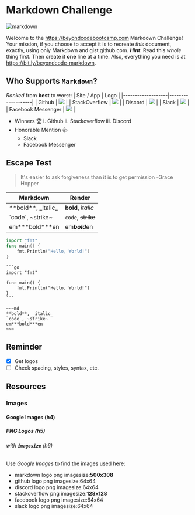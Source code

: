 # Markdown Challenge
![markdown](https://upload.wikimedia.org/wikipedia/commons/4/48/Markdown-mark.svg)

Welcome to the https://beyondcodebootcamp.com Markdown Challenge!
Your mission, if you choose to accept it is to recreate *this* document, exactly, using only Markdown and gist.github.com.
***Hint***: Read this *whole* thing first. Then create it **one** line at a time.
Also, everything you need is at https://bit.ly/beyondcode-markdown.
## Who Supports `Markdown`?
*Ranked* from **best** to ~~worst~~:
|         Site / App         |          Logo         |
|-------------------|-------------------|
|          Github           |          ![](https://sc.filehippo.net/images/t_app-logo-l,f_auto,dpr_auto/p/5fa45cf4-9a9b-11e6-861a-00163ec9f5fa/4242369951/github-icon.png)        |
|         StackOverflow     |          ![](http://blog.grio.com/wp-content/uploads/2012/09/stackoverflow.png)         |
|         Discord           |          ![](https://sc.filehippo.net/images/t_app-logo-l,f_auto,dpr_auto/p/f4c4dac6-c830-11e6-bd9d-599bf3caf9c2/3855045354/discord-logo)         |
|          Slack            |         ![](https://screenshots.dgtcdn.net/images/t_app-logo-l,f_auto,dpr_auto/p/85e6f558-9a68-11e6-bdf1-00163ed833e7/3281058793/slack-logo)          |
|   Facebook Messenger      |          ![](https://screenshots.dgtcdn.net/images/t_app-logo-l,f_auto,dpr_auto/p/c2987150-9b64-11e6-baaa-00163ec9f5fa/4020520298/facebook-messenger-logo.jpg)         |

- Winners :trophy:
	i. Github
	ii. Stackoverflow
	iii. Discord 
- Honorable Mention :+1:
	- Slack
	- Facebook Messenger
## Escape Test
> It's easier to ask forgiveness
> than it is to get permission
> -Grace Hopper

|         Markdown         |          Render         |
|-------------------|-------------------|
|    \*\*bold\*\*, \_italic\_    |       **bold**, _italic_      |
|        \`code\`, \~strike\~          |      `code`, ~~strike~~     |
|          em\*\*\*bold\*\*\*en        |        em***bold***en      |
```go
import "fmt"
func main() {
    fmt.Println("Hello, World!")
}
```
````
```go
import "fmt"

func main() {
	fmt.Println("Hello, World!")
}
```
````
```
~~~md
**bold**, _italic_
`code`, ~strike~
em***bold***en
~~~
```
## Reminder
- [x] Get logos
- [ ] Check spacing, styles, syntax, etc.

##  Resources
### Images
#### Google Images (h4)
##### PNG Logos (h5)
###### with **`imagesize`** (h6)
Use _Google Images_ to find the images used here:
- markdown logo png imagesize:**500x308**
- github logo png imagesize:64x64
- discord logo png imagesize:64x64
- stackoverflow png imagesize:**128x128**
- facebook logo png imagesize:64x64
- slack logo png imagesize:64x64
